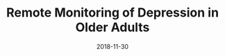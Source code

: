 ---
title: Remote Monitoring of Depression in Older Adults
date: '2018-11-30'
area: inprogress
subdomain: Mental Health
status: Design
authors:
  - authorimage: /images/uploads/alexopoulos.jpg
    authorname: 'George Alexopoulos, MD'
    authorrole: Principal Investigator
  - authorimage: /images/uploads/kanellopoulos.jpg
    authorname: 'Dora Kanellopoulos, PhD'
    authorrole: Co-Investigator
summary: >-
  Test the effectiveness of a mobile app to replace in person therapy sessions and to track physical health through an activity tracker among depressed adults older than 50 years.
results:
  - result:
features:
  - feature: Device Integrations
  - feature: 2-way texting
spotlight: false
pubs:
condition: Hypertension
intervention: Wearables & remote monitoring
outcome: Increased physical activity
dedicatedpage: false
label: Standard of Care 
image: /images/uploads/hsm.01.jpg
---